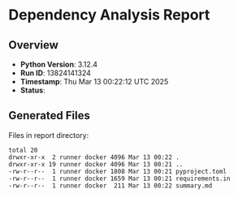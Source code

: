 # Dependency Analysis Report

## Overview

- **Python Version**: 3.12.4
- **Run ID**: 13824141324
- **Timestamp**: Thu Mar 13 00:22:12 UTC 2025
- **Status**: 

## Generated Files

Files in report directory:
```
total 20
drwxr-xr-x  2 runner docker 4096 Mar 13 00:22 .
drwxr-xr-x 19 runner docker 4096 Mar 13 00:21 ..
-rw-r--r--  1 runner docker 1808 Mar 13 00:21 pyproject.toml
-rw-r--r--  1 runner docker 1659 Mar 13 00:21 requirements.in
-rw-r--r--  1 runner docker  211 Mar 13 00:22 summary.md
```
